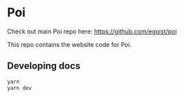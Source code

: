 # Poi

Check out main Poi repo here: https://github.com/egoist/poi

This repo contains the website code for Poi.

## Developing docs

```bash
yarn 
yarn dev
```
